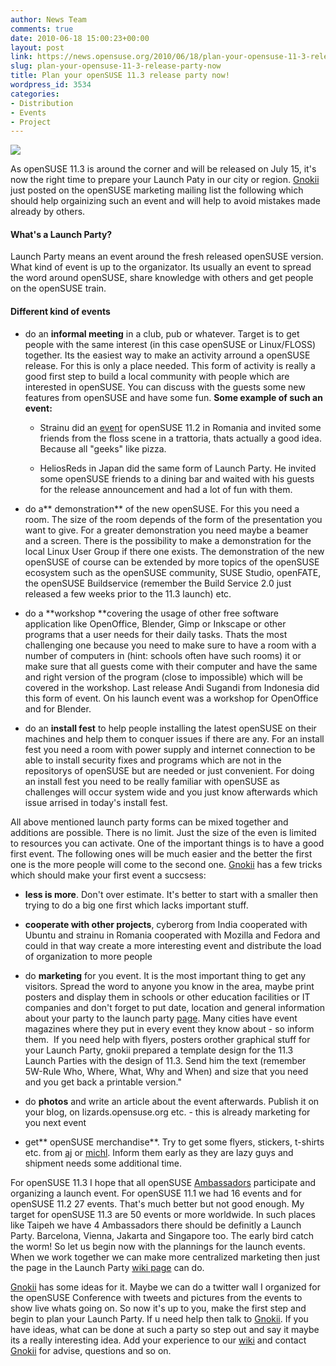 ```yaml
---
author: News Team
comments: true
date: 2010-06-18 15:00:23+00:00
layout: post
link: https://news.opensuse.org/2010/06/18/plan-your-opensuse-11-3-release-party-now/
slug: plan-your-opensuse-11-3-release-party-now
title: Plan your openSUSE 11.3 release party now!
wordpress_id: 3534
categories:
- Distribution
- Events
- Project
---
```



[![](//karl-tux-stadt.de/graph/launch113_small.png)](//karl-tux-stadt.de/graph/launch.png)

As openSUSE 11.3 is around the corner and will be released on July 15, it's now the right time to prepare your Launch Paty in our city or region. [Gnokii](//en.opensuse.org/User:Gnokii) just posted on the openSUSE marketing mailing list the following which should help orgainizing such an event and will help to avoid mistakes made already by others.


#### What's a Launch Party?


Launch Party means an event around the fresh released openSUSE version. What kind of event is up to the organizator. Its usually an event to spread the word around openSUSE, share knowledge with others and get people on the openSUSE train.<!-- more -->


#### Different kind of events





	
  * do an **informal meeting** in a club, pub or whatever. Target is to get people with the same interest (in this case openSUSE or Linux/FLOSS) together. Its the easiest way to make an activity arround a openSUSE release. For this is only a place needed. This form of activity is really a good first step to build a local community with people which are interested in openSUSE. You can discuss with
the guests some new features from openSUSE and have some fun.
**Some example of such an event:**

	
    * Strainu did an [event](//www.suseromania.ro/proiecte-ale-comunitatii/lansare-opensuse-11-2/) for openSUSE 11.2 in Romania and invited some friends from the floss scene in a trattoria, thats actually a good idea. Because all "geeks" like pizza.

	
    * HeliosReds in Japan did the same form of Launch Party. He invited some openSUSE friends to a dining bar and waited with his guests for the release announcement and had a lot of fun with them.




	
  * do a** demonstration** of the new openSUSE. For this you need a room. The size of the room depends of the form of the presentation you want to give. For a greater demonstration you need maybe a beamer and a screen. There is the possibility to make a demonstration for the local Linux User Group if there one exists. The demonstration of the new openSUSE of course can be extended by more topics of the openSUSE ecosystem such as the openSUSE community, SUSE Studio, openFATE, the openSUSE Buildservice (remember the Build Service 2.0 just released a few weeks prior to the 11.3 launch) etc.

	
  * do a **workshop **covering the usage of other free software application like OpenOffice, Blender, Gimp or Inkscape or other programs that a user needs for their daily tasks. Thats the most challenging one because you need to make sure to have a room with a number of computers in (hint: schools often have such rooms) it or make sure that all guests come with their computer and have the same and right version of the program (close to impossible) which will be covered in the workshop. Last release Andi Sugandi from Indonesia did this form of event. On his launch event was a workshop for OpenOffice and for Blender.

	
  * do an **install fest** to help people installing the latest openSUSE on their machines and help them to conquer issues if there are any. For an install fest you need a room with power supply and internet connection to be able to install security fixes and programs which are not in the repositorys of openSUSE but are needed or just convenient. For doing an install fest you need to be really familiar with openSUSE as challenges will occur system wide and you just know afterwards which issue arrised in today's install fest.


All above mentioned launch party forms can be mixed together and additions are possible. There is no limit. Just the size of the even is limited to resources you can activate. One of the important things is to have a good first event. The following ones will be much easier and the better the first one is the more people will come to the second one. [Gnokii](//en.opensuse.org/User:Gnokii) has a few tricks which should make your first event a succsess:



	
  * **less is more**. Don't over estimate. It's better to start with a smaller then trying to do a big one first which lacks important stuff.

	
  * **cooperate with other projects**, cyberorg from India cooperated with Ubuntu and strainu in Romania cooperated with Mozilla and Fedora and could in that way create a more interesting event and distribute the load of organization to more people

	
  * do **marketing** for you event. It is the most important thing to get any visitors. Spread the word to anyone you know in the area, maybe print posters and display them in schools or other education facilities or IT companies and don't forget to put date, location and general information about your party to the launch party [page](//en.opensuse.org/OpenSUSE_11.3_Launch_Party_Locations). Many cities have event magazines where they put in every event they know about - so inform them.  If you need help with flyers, posters orother graphical stuff for your Launch Party, gnokii prepared a template design for the 11.3 Launch Parties with the design of 11.3. Send him the text (remember 5W-Rule Who, Where, What, Why and When) and size that you need and you get back a printable version."

	
  * do **photos** and write an article about the event afterwards. Publish it on your blog, on lizards.opensuse.org etc. - this is already marketing for you next event

	
  * get** openSUSE merchandise**. Try to get some flyers, stickers, t-shirts etc. from [aj](//en.opensuse.org/User:A_jaeger) or [michl](//en.opensuse.org/User:Sprudel24). Inform them early as they are lazy guys and shipment needs some additional time.


For openSUSE 11.3 I hope that all openSUSE [Ambassadors](//en.opensuse.org/Ambassador/List) participate and organizing a launch event. For openSUSE 11.1 we had 16 events and for openSUSE 11.2 27 events. That's much better but not good enough. My target for openSUSE 11.3 are 50 events or more worldwide. In such places like Taipeh we have 4 Ambassadors there should be definitly a Launch Party. Barcelona, Vienna, Jakarta and Singapore too. The early bird catch the worm! So let us begin now with the plannings for the launch events.
When we work together we can make more centralized marketing then just the page in the Launch Party [wiki page](//en.opensuse.org/OpenSUSE_11.3_Launch_Party_Locations) can do.

[Gnokii](//en.opensuse.org/User:Gnokii) has some ideas for it. Maybe we can do a twitter wall I organized for the openSUSE Conference with tweets and pictures from the events to show live whats going on. So now it's up to you, make the first step and begin to plan your Launch Party. If u need help then talk to [Gnokii](//en.opensuse.org/User:Gnokii). If you have ideas, what can be done at such a party so step out and say it maybe its a really interesting idea. Add your experience to our [wiki](//en.opensuse.org/Marketing/Resources#Launch_Party_HOWTO) and contact [Gnokii](//en.opensuse.org/User:Gnokii) for advise, questions and so on.
